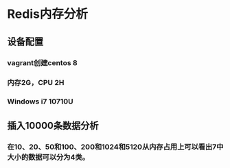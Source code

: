 # Redis内存分析

## 设备配置
### vagrant创建centos 8
### 内存2G，CPU 2H 
### Windows i7 10710U

## 插入10000条数据分析
### 在10、20、50和100、200和1024和5120从内存占用上可以看出7中大小的数据可以分为4类。
